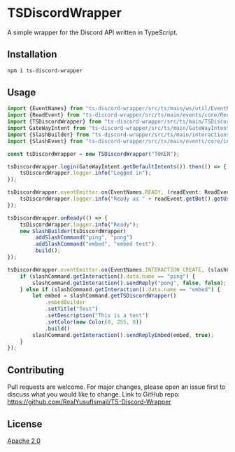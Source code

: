 # TSDiscordWrapper

A simple wrapper for the Discord API written in TypeScript.

## Installation

```bash
npm i ts-discord-wrapper    
```

## Usage

```typescript
import {EventNames} from "ts-discord-wrapper/src/ts/main/ws/util/EventNames.ts";
import {ReadEvent} from "ts-discord-wrapper/src/ts/main/events/core/ReadEvent.ts";
import {TSDiscordWrapper} from "ts-discord-wrapper/src/ts/main/TSDiscordWrapper.ts";
import GateWayIntent from "ts-discord-wrapper/src/ts/main/GateWayIntent.ts";
import {SlashBuilder} from "ts-discord-wrapper/src/ts/main/interactions/slash/SlashBuilder.ts";
import {SlashEvent} from "ts-discord-wrapper/src/ts/main/events/core/interaction/SlashEvent.ts";

const tsDiscordWrapper = new TSDiscordWrapper("TOKEN");

tsDiscordWrapper.login(GateWayIntent.getDefaultIntents()).then(() => {
    tsDiscordWrapper.logger.info("Logged in");
});

tsDiscordWrapper.eventEmitter.on(EventNames.READY, (readEvent: ReadEvent) => {
    tsDiscordWrapper.logger.info("Ready as " + readEvent.getBot().getUsername());
});

tsDiscordWrapper.onReady(() => {
    tsDiscordWrapper.logger.info("Ready");
    new SlashBuilder(tsDiscordWrapper)
        .addSlashCommand("ping", "pong")
        .addSlashCommand("embed", "embed test")
        .build();
});

tsDiscordWrapper.eventEmitter.on(EventNames.INTERACTION_CREATE, (slashCommand : SlashEvent) => {
    if (slashCommand.getInteraction().data.name == "ping") {
        slashCommand.getInteraction().sendReply("pong", false, false);
    } else if (slashCommand.getInteraction().data.name == "embed") {
        let embed = slashCommand.getTSDiscordWrapper()
            .embedBuilder
            .setTitle("Test")
            .setDescription("This is a test")
            .setColor(new Color(0, 255, 0))
            .build()
        slashCommand.getInteraction().sendReplyEmbed(embed, true);
    }
});
```

## Contributing
Pull requests are welcome. For major changes, please open an issue first to discuss what you would like to change.
Link to GitHub repo: https://github.com/RealYusufIsmail/TS-Discord-Wrapper

## License
[Apache 2.0](https://choosealicense.com/licenses/apache-2.0/)